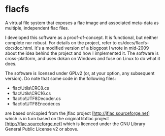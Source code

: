 flacfs
======

A virtual file system that exposes a flac image and associated meta-data as multiple, independent flac files.

I developed this software as a proof-of-concept. It is functional, but neither complete nor robust. For details on the project, refer to cs/docs/flacfs-doc/doc.html. It's a modified version of a blogpost I wrote in mid-2009 about the idea behind the project and how I implemented it. The software is cross-platform, and uses dokan on Windows and fuse on Linux to do what it does.

The software is licensed under GPLv2 (or, at your option, any subsequent version). Do note that some code in the following files:
* flac\Utils\CRC8.cs
* flac\Utils\CRC16.cs
* flac\Io\UTF8Decoder.cs
* flac\Io\UTF8Encoder.cs

are based on/copied from the jflac project [http://jflac.sourceforge.net] which is in turn based on the original libflac project [http://flac.sourceforge.net] which is licenced under the GNU Library General Public License v2 or above.